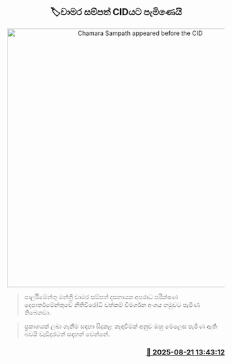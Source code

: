 <p align='center'><b><h2 align='center' title='Chamara Sampath appeared before the CID'>🏷චාමර සම්පත් CIDයට පැමිණෙයි</h2></b></p>
<p align='center'><img src='https://helakuru.sgp1.cdn.digitaloceanspaces.com/esana/images/lib/chamara-sampath-dasanayake-media.jpg' width='600' alt='Chamara Sampath appeared before the CID'></p>

> පාර්ලිමේන්තු මන්ත්‍රී චාමර සම්පත් දසනායක අපරාධ පරීක්ෂණ දෙපාර්තමේන්තුවේ නීතිවිරෝධී වත්කම් විමර්ශන අංශය හමුවට පැමිණ තිබෙනවා.

> ප්‍රකාශයක් ලබා ගැනීම සඳහා සිදුකළ කැඳවීමක් අනුව ඔහු මෙලෙස පැමිණ ඇති බවයි වැඩිදුරටත් සඳහන් වෙන්නේ.



<h3 align='right'><a href='https://www.helakuru.lk/esana/p/112908/'>📅 2025-08-21 13:43:12</a></h3>
